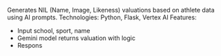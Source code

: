 Generates NIL (Name, Image, Likeness) valuations based on athlete data using AI prompts.
Technologies: Python, Flask, Vertex AI
Features:
- Input school, sport, name
- Gemini model returns valuation with logic
- Respons
